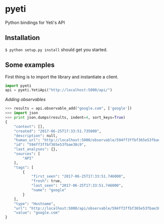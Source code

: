 # pyeti
Python bindings for Yeti's API

## Installation

`$ python setup.py install` should get you started.

## Some examples

First thing is to import the library and instantiate a client.

```python
import pyeti
api = pyeti.YetiApi("http://localhost:5000/api/")
```

*Adding observables*

```python
>>> results = api.observable_add("google.com", ['google'])
>>> import json
>>> print json.dumps(results, indent=4, sort_keys=True)
{
    "context": [],
    "created": "2017-06-25T17:33:51.735000",
    "description": null,
    "human_url": "http://localhost:5000/observable/594ff3ffbf365e53fbae38c9",
    "id": "594ff3ffbf365e53fbae38c9",
    "last_analyses": {},
    "sources": [
        "API"
    ],
    "tags": [
        {
            "first_seen": "2017-06-25T17:33:51.746000",
            "fresh": true,
            "last_seen": "2017-06-25T17:33:51.746000",
            "name": "google"
        }
    ],
    "type": "Hostname",
    "url": "http://localhost:5000/api/observable/594ff3ffbf365e53fbae38c9",
    "value": "google.com"
}
```
